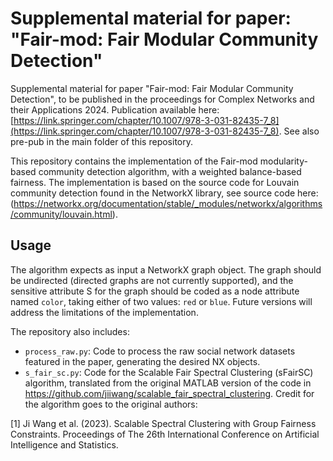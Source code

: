 # Supplemental material for paper: "Fair-mod: Fair Modular Community Detection"
Supplemental material for paper "Fair-mod: Fair Modular Community Detection", to be published in the proceedings for Complex Networks and their Applications 2024. Publication available here: [https://link.springer.com/chapter/10.1007/978-3-031-82435-7_8](https://link.springer.com/chapter/10.1007/978-3-031-82435-7_8). See also pre-pub in the main folder of this repository.

This repository contains the implementation of the Fair-mod modularity-based community detection algorithm, with a weighted balance-based fairness. The implementation is based on the source code for Louvain community detection found in the NetworkX library, see source code here: (https://networkx.org/documentation/stable/_modules/networkx/algorithms/community/louvain.html). 

## Usage
The algorithm expects as input a NetworkX graph object. The graph should be undirected (directed graphs are not currently supported), and the sensitive attribute S for the graph should be coded as a node attribute named `color`, taking either of two values: `red` or `blue`. Future versions will address the limitations of the implementation.

The repository also includes:
* `process_raw.py`: Code to process the raw social network datasets featured in the paper, generating the desired NX objects.
* `s_fair_sc.py`: Code for the Scalable Fair Spectral Clustering (sFairSC) algorithm, translated from the original MATLAB version of the code in https://github.com/jiiwang/scalable_fair_spectral_clustering. Credit for the algorithm goes to the original authors:

<a id="1">[1]</a> 
Ji Wang et al. (2023).
Scalable Spectral Clustering with Group Fairness Constraints.
Proceedings of The 26th International Conference on Artificial Intelligence and Statistics.


## 
